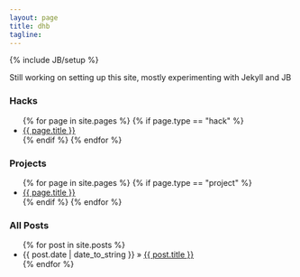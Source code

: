 ```yaml
---
layout: page
title: dhb
tagline: 
---
```

{% include JB/setup %}

<p>Still working on setting up this site, mostly experimenting with Jekyll and JB</p>

<h3>Hacks</h3>
<ul class="hacks">
  {% for page in site.pages %}
    {% if page.type == "hack" %}
      <li><a href="{{ BASE_PATH }}{{ page.url }}">{{ page.title }}</a></li>
    {% endif %}
  {% endfor %}
</ul>

<h3>Projects</h3>
<ul class="projects">
  {% for page in site.pages %}
    {% if page.type == "project" %}
      <li><a href="{{ BASE_PATH }}{{ page.url }}">{{ page.title }}</a></li>
    {% endif %}
  {% endfor %}
</ul>

<h3>All Posts</h3>
<ul class="posts">
  {% for post in site.posts %}
    <li><span>{{ post.date | date_to_string }}</span> &raquo; <a href="{{ BASE_PATH }}{{ post.url }}">{{ post.title }}</a></li>
  {% endfor %}
</ul>
